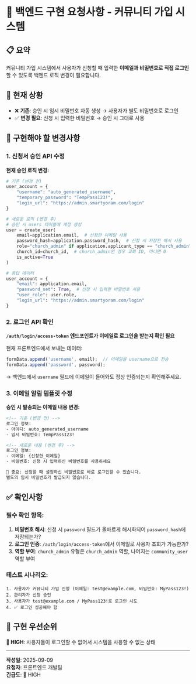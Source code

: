 # 🚨 백엔드 구현 요청사항 - 커뮤니티 가입 시스템

## 📋 요약
커뮤니티 가입 시스템에서 사용자가 신청할 때 입력한 **이메일과 비밀번호로 직접 로그인**할 수 있도록 백엔드 로직 변경이 필요합니다.

## 🔧 현재 상황
- ❌ **기존**: 승인 시 임시 비밀번호 자동 생성 → 사용자가 별도 비밀번호로 로그인
- ✅ **변경 필요**: 신청 시 입력한 비밀번호 → 승인 시 그대로 사용

## 📝 구현해야 할 변경사항

### 1. 신청서 승인 API 수정
**현재 승인 로직 변경:**
```python
# 기존 (변경 전)
user_account = {
    "username": "auto_generated_username",
    "temporary_password": "TempPass123!",
    "login_url": "https://admin.smartyoram.com/login"
}

# 새로운 로직 (변경 후)
# 승인 시 users 테이블에 계정 생성
user = create_user(
    email=application.email,  # 신청한 이메일 사용
    password_hash=application.password_hash,  # 신청 시 저장된 해시 사용
    role="church_admin" if application.applicant_type == "church_admin" else "community_user",
    church_id=church_id,  # church_admin인 경우 교회 ID, 아니면 0
    is_active=True
)

# 응답 데이터
user_account = {
    "email": application.email,
    "password_set": True,  # 신청 시 입력한 비밀번호 사용
    "user_role": user.role,
    "login_url": "https://admin.smartyoram.com/login"
}
```

### 2. 로그인 API 확인
**`/auth/login/access-token` 엔드포인트가 이메일로 로그인을 받는지 확인 필요**

현재 프론트엔드에서 보내는 데이터:
```javascript
formData.append('username', email);  // 이메일을 username으로 전송
formData.append('password', password);
```

→ 백엔드에서 `username` 필드에 이메일이 들어와도 정상 인증되는지 확인해주세요.

### 3. 이메일 알림 템플릿 수정

**승인 시 발송되는 이메일 내용 변경:**

```html
<!-- 기존 (변경 전) -->
로그인 정보:
- 아이디: auto_generated_username
- 임시 비밀번호: TempPass123!

<!-- 새로운 내용 (변경 후) -->
로그인 정보:
- 이메일: {신청한_이메일}
- 비밀번호: 신청 시 입력하신 비밀번호를 사용하세요

🔑 중요: 신청할 때 설정하신 비밀번호로 바로 로그인할 수 있습니다.
별도의 임시 비밀번호가 발급되지 않습니다.
```

## ✅ 확인사항

### 필수 확인 항목:
1. **비밀번호 해시**: 신청 시 `password` 필드가 올바르게 해시화되어 `password_hash`에 저장되는가?
2. **로그인 인증**: `/auth/login/access-token`에서 이메일로 사용자 조회가 가능한가?
3. **역할 부여**: `church_admin` 유형은 `church_admin` 역할, 나머지는 `community_user` 역할 부여

### 테스트 시나리오:
```
1. 사용자가 커뮤니티 가입 신청 (이메일: test@example.com, 비밀번호: MyPass123!)
2. 관리자가 신청 승인
3. 사용자가 test@example.com / MyPass123!로 로그인 시도
4. ✅ 로그인 성공해야 함
```

## 📅 구현 우선순위
**🚨 HIGH**: 사용자들이 로그인할 수 없어서 시스템을 사용할 수 없는 상태

---

**작성일**: 2025-09-09  
**요청자**: 프론트엔드 개발팀  
**긴급도**: 🚨 HIGH
